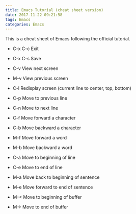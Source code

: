 ```yaml
---
title: Emacs Tutorial (cheat sheet version)
date: 2017-11-22 09:21:58
tags: Emacs
categories: Emacs
---
```

This is a cheat sheet of Emacs following the official tutorial.
<!--more-->
- C-x C-c	Exit
- C-x C-s	Save 

- C-v		View next screen
- M-v		View previous screen
- C-l		Redisplay screen (current line to center, top, bottom)

- C-p		Move to previous line
- C-n		Move to next line
- C-f		Move forward a character
- C-b		Move backward a character
- M-f		Move forward a word
- M-b		Move backward a word
- C-a		Move to beginning of line
- C-e		Move to end of line
- M-a		Move back to beginning of sentence
- M-e		Move forward to end of sentence
- M-<		Move to beginning of buffer
- M->		Move to end of buffer
